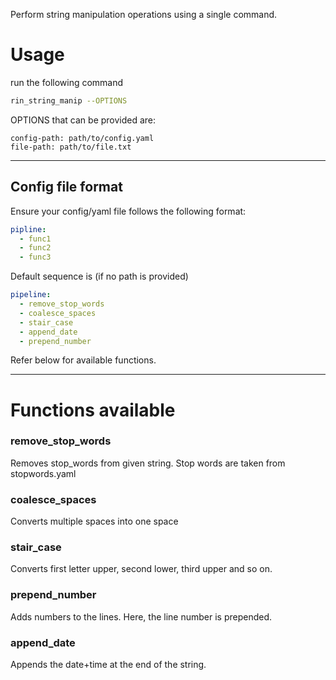 Perform string manipulation operations using a single command.<br>
<h1>Usage</h1>
run the following command

```bash
rin_string_manip --OPTIONS
```
OPTIONS that can be provided are:

```commandline
config-path: path/to/config.yaml
file-path: path/to/file.txt
```
<hr>
<h2>Config file format</h2>
Ensure your config/yaml file follows the following format:

```yaml
pipline:
  - func1
  - func2
  - func3 
```
Default sequence is (if no path is provided)
```yaml
pipeline:
  - remove_stop_words
  - coalesce_spaces
  - stair_case
  - append_date
  - prepend_number
```
Refer below for available functions.
<hr>
<h1>Functions available</h1>
<h3>remove_stop_words</h3>
Removes stop_words from given string. Stop words are taken from stopwords.yaml
<h3>coalesce_spaces</h3>
Converts multiple spaces into one space
<br>

<h3>stair_case</h3>
Converts first letter upper, second lower, third upper and so on.
<br>

<h3>prepend_number</h3>
Adds numbers to the lines. Here, the line number is prepended.
<br>

<h3>append_date</h3>
Appends the date+time at the end of the string.